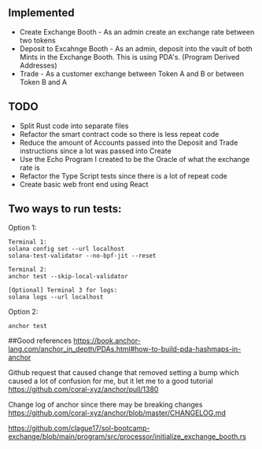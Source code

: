 ## Implemented
* Create Exchange Booth - As an admin create an exchange rate between two tokens
* Deposit to Excahnge Booth - As an admin, deposit into the vault of both Mints in the Exchange Booth. This is using PDA's. (Program Derived Addresses)
* Trade - As a customer exchange between Token A and B or between Token B and A

## TODO

* Split Rust code into separate files
* Refactor the smart contract code so there is less repeat code
* Reduce the amount of Accounts passed into the Deposit and Trade instructions since a lot was passed into Create
* Use the Echo Program I created to be the Oracle of what the exchange rate is
* Refactor the Type Script tests since there is a lot of repeat code
* Create basic web front end using React

## Two ways to run tests:

Option 1:
```
Terminal 1:
solana config set --url localhost
solana-test-validator --no-bpf-jit --reset

Terminal 2:
anchor test --skip-local-validator

[Optional] Terminal 3 for logs:
solana logs --url localhost
```

Option 2:

```
anchor test
```


##Good references
https://book.anchor-lang.com/anchor_in_depth/PDAs.html#how-to-build-pda-hashmaps-in-anchor

Github request that caused change that removed setting a bump which caused a lot of confusion for me, but it let me to a good tutorial
https://github.com/coral-xyz/anchor/pull/1380 

Change log of anchor since there may be breaking changes
https://github.com/coral-xyz/anchor/blob/master/CHANGELOG.md

https://github.com/clague17/sol-bootcamp-exchange/blob/main/program/src/processor/initialize_exchange_booth.rs